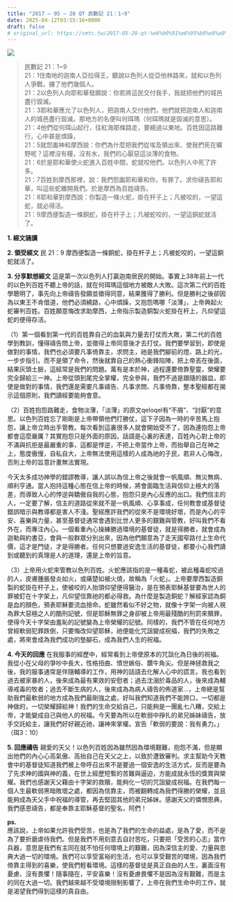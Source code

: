 ```yaml
---
title: "2017 – 05 – 28 QT 民數記 21：1~9"
date: 2025-04-12T03:55:16+0800
draft: false
# original_url: https://cmtc.tw/2017-05-28-qt-%e6%b0%91%e6%95%b8%e8%a8%98-21%ef%bc%9a19
---
```


![](/images/qt.jpg)
> 民數記 21：1\~9  
> 21：1住南地的迦南人亞拉得王，聽說以色列人從亞他林路來，就和以色列人爭戰，擄了他們幾個人。  
> 21：2以色列人向耶和華發願說：你若將這民交付我手，我就把他們的城邑盡行毀滅。  
> 21：3耶和華應允了以色列人，把迦南人交付他們，他們就把迦南人和迦南人的城邑盡行毀滅。那地方的名便叫何珥瑪（何珥瑪就是毀滅的意思）。  
> 21：4他們從何珥山起行，往紅海那條路走，要繞過以東地。百姓因這路難行，心中甚是煩躁，  
> 21：5就怨讟神和摩西說：你們為什麼把我們從埃及領出來、使我們死在曠野呢？這裡沒有糧，沒有水，我們的心厭惡這淡薄的食物。  
> 21：6於是耶和華使火蛇進入百姓中間，蛇就咬他們。以色列人中死了許多。  
> 21：7百姓到摩西那裡，說：我們怨讟耶和華和你，有罪了。求你禱告耶和華，叫這些蛇離開我們。於是摩西為百姓禱告。  
> 21：8耶和華對摩西說：你製造一條火蛇，掛在杆子上；凡被咬的，一望這蛇，就必得活。  
> 21：9摩西便製造一條銅蛇，掛在杆子上；凡被蛇咬的，一望這銅蛇就活了。

**1. 經文誦讀**

**2. 領受經文**
民 21：9 摩西便製造一條銅蛇，掛在杆子上；凡被蛇咬的，一望這銅蛇就活了。

**3. 分享默想經文**
這是第一次以色列人打贏迦南居民的開始。事實上38年前上一代的以色列百姓不聽上帝的話，就在何珥瑪這個地方被敵人大敗。這次第二代的百姓學聰明了，事先向上帝禱告發願並徵得同意，結果獲得了勝利。但是勝利之後卻因為以東王不肯借道，他們必須繞路，心中煩躁，又抱怨嗎哪「淡薄」，上帝興起火蛇審判百姓。百姓願意悔改求助摩西，上帝指示製造銅製火蛇掛在杆上，凡仰望這蛇的便得存活。

（1）第一個看到第一代的百姓靠自己的血氣與力量去打仗而大敗，第二代的百姓學到教訓，懂得禱告問上帝，並徵得上帝同意後才去打仗。我們要學習到，即使是做對的事情，我們也必須要凡事倚靠主，求問主，祂是我們腳前的燈、路上的光，一步步指引。而不是領了命令，然後就靠自己的熱心衝鋒陷陣，把上帝丟在後面，結果灰頭土臉，這經常是我們的問題。萬有是本於神，過程還要倚靠聖靈，榮耀要完全歸給三一神。上帝從頭到尾完全掌權，完全參與，我們不過是跟隨的器皿，即使是做對的事情，我們還是需要凡事禱告、凡事求問、凡事倚靠，整本聖經都在揭示這個原則，我們讀經要能夠會意。

（2）百姓抱怨路難走，食物淡薄，「淡薄」的原文qeloqel有“不屑”、“討厭”的意思。以色列百姓忘了剛剛是上帝帶領他們打勝仗，這下子因為一時的辛苦馬上抱怨，讓上帝立時出手管教。每次看到這裏很多人就會開始受不了，因為連抱怨上帝都會這麼嚴厲？其實抱怨只是外面的原因，話語是心裏的表達，百姓內心對上帝的不滿與抗拒是最嚴重的事，這都是悖逆，不把上帝當作上帝，而抬舉自己在神之上，態度傲慢，自私自大，上帝無法使用這樣的人成為祂的子民，若非人心悔改，否則上帝的旨意計畫無法實現。

今天太多成功神學的錯謬教導，讓人誤以為信上帝之後就會一帆風順、無災無病、順利亨通。當人抱持這種心態在信上帝的時候，將會面臨生活與信仰上極大的落差，而導致人心的悖逆與驕傲自我的心態，抱怨只是內心反應的出口。我們信主的人，一定要了解，信主的道路從來就不是一帆風順、心享事成，任何教會或基督徒錯誤暗示與教導都是害人不淺。聖經應許我們的從來不是環境好壞，而是內心的平安、喜樂與力量，甚至基督徒通常會遇到比世人更多的艱難與管教，好叫我們不看外在，而專注內心。一個看重內心操練勝過環境的基督徒，就是得勝者，就會成為迦勒與約書亞，會與一般群眾分別出來，因為他們願意為了走天國窄路付上生命代價，這才是門徒，才是得勝者。任何只想要過安逸生活的基督徒，都要小心我們讀到或聽到的真理是人的道理，還是上帝的旨意。

（3）上帝用火蛇來管教以色列百姓。火蛇應該指的是一種毒蛇，被此種毒蛇咬過的人，皮膚腫脹發炎如火，或痛楚如被火燒，故稱為「火蛇」。上帝要摩西製造銅製的蛇掛在杆子上，使被咬的人抬頭仰望便得醫治，是在預表耶穌基督要為世人的罪被釘在十字架上，凡仰望信靠祂的都必得救。為什麼是製造銅蛇？解經家認為銅是血的顏色，預表耶穌要流血捨命。蛇雖然看似不好之物，就像十字架一向被人視為罪大惡極之人的酷刑記號，但是耶穌無罪之身卻被上帝用最殘酷的刑罰來贖罪，使得今天十字架由羞恥的記號變為上帝榮耀的記號。同樣的，我們不管在任何地方曾經軟弱犯罪跌倒，只要悔改仰望耶穌，祂便能化咒詛變成祝福，我們的失敗之處，將來會成為我們成功的墊腳石，成為我們人生的祝福。

**4. 今天的回應**
在我服事的經歷中，經常看到上帝使原本的咒詛化為日後的祝福。我從小在父母的爭吵中長大，性格扭曲、憤世嫉俗、鑽牛角尖。但是神拯救我之後，我的服事通常是伴隨輔導的工作，用神的話語去化解人心中的謊言。我也看到過去被家暴的人，後來成為最有果效的安慰者；過去沈溺於毒品的人，後來成為輔導戒毒的牧者；過去不斷生病的人，後來成為為病人禱告的佈道家…，上帝總是幫助我們最軟弱的地方成為我們最剛強之處，好叫我們知道我們不能誇口，一切都是神做的，一切榮耀歸給神！我們的生命交給自己，只能夠是一團亂七八糟，交給上帝，才能變成自己與他人的祝福。今天要為所以在軟弱中掙扎的弟兄姊妹禱告，放手交託給主，讓我們好好親近祂，讓神來掌權。宣告「軟弱的要說：我有勇力。」（珥3：10）

**5. 回應禱告**
親愛的天父！以色列百姓因為雖然因為環境艱難，抱怨不滿，但是顯出他們的內心心高氣傲、高抬自己在天父之上，以致於遭致審判。求主幫助今天教會中的基督徒知道我們被上帝呼召出來不是要過一個安逸的生活方式，反而是要為了先求神的國與神的義，在世上經歷短暫的苦難與逼迫，方能成就永恆的獎賞與榮耀。我們也感謝天父藉由十字架的救贖，能夠化一切的咒詛變成祝福。在我們每一個人生最軟弱黑暗敗壞之處，都因為信靠主，而被翻轉成為我們得勝的榮耀，並且能夠成為天父手中祝福的導管，再去堅固其他的弟兄姊妹。感謝天父的憐憫恩典，我們感恩禱告，都是奉靠主耶穌基督的聖名，阿們！

**ps.**  
應該說，上帝如果允許我們受苦，也是為了我們的生命的益處，是為了愛，而不是為了要折磨虐待我們。但是我們不用刻意去自討苦吃，只要把「受苦的心志」當作兵器，意思是我們有主同在就不怕任何環境上的艱難，因為深信主的愛、力量與恩典大過一切的環境。我們可以享受富裕的生活，也可以享受艱苦的環境，因為我們倚靠主得到的喜樂，使我們輕看環境。這樣的基督徒是真正自由的人生，裏面沒有憂慮、沒有畏懼！隨事隨在，平安喜樂！沒有憂慮畏懼不是因為沒有艱難，而是主的同在大過一切。我們越來越不受環境限制影響了，上帝在我們生命中的工作，就是渴望我們得到這樣的真自由。
